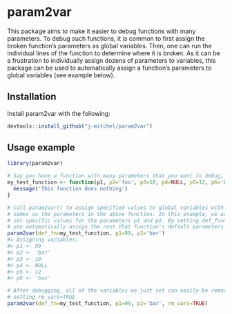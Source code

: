 
<!-- README.md is generated from README.Rmd. Please edit that file -->

# param2var

This package aims to make it easier to debug functions with many
parameters. To debug such functions, it is common to first assign the
broken function’s parameters as global variables. Then, one can run the
individual lines of the function to determine where it is broken. As it
can be a frustration to individually assign dozens of parameters to
variables, this package can be used to automatically assign a function’s
parameters to global variables (see example below).

## Installation

Install param2var with the following:

``` r
devtools::install_github("j-mitchel/param2var")
```

## Usage example

``` r
library(param2var)

# Say you have a function with many parameters that you want to debug, such as the following:
my_test_function <- function(p1, p2='foo', p3=10, p4=NULL, p5=12, p6='baz') {
  message('This function does nothing')
}

# Call param2var() to assign specified values to global variables with the same
# names as the parameters in the above function. In this example, we are going to
# set specific values for the parameters p1 and p2. By setting def_fn=my_test_function,
# you automatically assign the rest that function's default parameters to global variables.
param2var(def_fn=my_test_function, p1=99, p2='bar')
#> Assigning variables:
#> p1 <- 99
#> p2 <- 'bar'
#> p3 <- 10
#> p4 <- NULL
#> p5 <- 12
#> p6 <- 'baz'

# After debugging, all of the variables we just set can easily be removed by 
# setting rm_vars=TRUE
param2var(def_fn=my_test_function, p1=99, p2='bar', rm_vars=TRUE)
```
